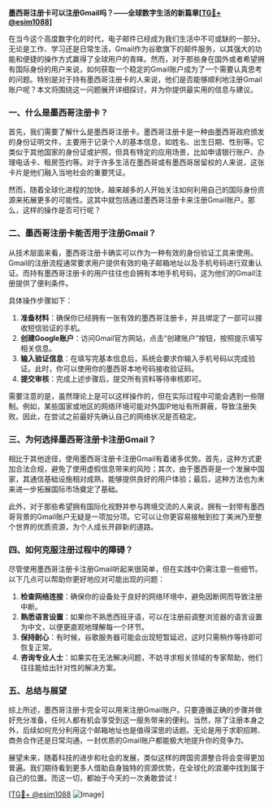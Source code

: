 **墨西哥注册卡可以注册Gmail吗？——全球数字生活的新篇章[[TG💪+ @esim1088](https://t.me/s/esim1088)]**

在当今这个高度数字化的时代，电子邮件已经成为我们生活中不可或缺的一部分。无论是工作、学习还是日常生活，Gmail作为谷歌旗下的邮件服务，以其强大的功能和便捷的操作方式赢得了全球用户的青睐。然而，对于那些身在国外或者希望拥有国际身份的用户来说，如何获取一个稳定的Gmail账户成为了一个需要认真思考的问题。特别是对于持有墨西哥注册卡的人来说，他们是否能够顺利地注册Gmail账户呢？本文将围绕这一问题展开详细探讨，并为你提供最实用的信息与建议。

### **一、什么是墨西哥注册卡？**

首先，我们需要了解什么是墨西哥注册卡。墨西哥注册卡是一种由墨西哥政府颁发的身份证明文件，主要用于记录个人的基本信息，如姓名、出生日期、性别等。它类似于其他国家的身份证或护照，但具有特定的应用场景，比如申请银行账户、办理电话卡、租房签约等。对于许多生活在墨西哥或有墨西哥居留权的人来说，这张卡片是他们融入当地社会的重要凭证。

然而，随着全球化进程的加快，越来越多的人开始关注如何利用自己的国际身份资源来拓展更多的可能性。这其中就包括通过墨西哥注册卡来注册Gmail账户。那么，这样的操作是否可行呢？

### **二、墨西哥注册卡能否用于注册Gmail？**

从技术层面来看，墨西哥注册卡确实可以作为一种有效的身份验证工具来使用。Gmail的注册流程通常要求用户提供有效的电子邮箱地址以及手机号码进行双重认证。而持有墨西哥注册卡的用户往往也会拥有本地手机号码，这为他们的Gmail注册提供了便利条件。

具体操作步骤如下：

1. **准备材料**：确保你已经拥有一张有效的墨西哥注册卡，并且绑定了一部可以接收短信验证的手机。
2. **创建Google账户**：访问Gmail官方网站，点击“创建账户”按钮，按照提示填写相关信息。
3. **输入验证信息**：在填写完基本信息后，系统会要求你输入手机号码以完成验证。此时，你可以使用你的墨西哥本地号码接收验证码。
4. **提交审核**：完成上述步骤后，提交所有资料等待审核即可。

需要注意的是，虽然理论上是可以这样操作的，但在实际过程中可能会遇到一些限制。例如，某些国家或地区的网络环境可能对外国IP地址有所屏蔽，导致注册失败。因此，在尝试之前最好先确认自己的网络状况是否稳定。

### **三、为何选择墨西哥注册卡注册Gmail？**

相比于其他途径，使用墨西哥注册卡注册Gmail有着诸多优势。首先，这种方式更加合法合规，避免了使用虚假信息带来的风险；其次，由于墨西哥是一个发展中国家，其通信基础设施相对成熟，能够提供良好的用户体验；最后，这种方法也为未来进一步拓展国际市场奠定了基础。

此外，对于那些希望拥有国际化视野并参与跨境交流的人来说，拥有一封带有墨西哥背景的Gmail账户无疑是一项加分项。它可以让你更容易接触到拉丁美洲乃至整个世界的优质资源，为个人成长开辟新的道路。

### **四、如何克服注册过程中的障碍？**

尽管使用墨西哥注册卡注册Gmail听起来很简单，但在实践中仍需注意一些细节。以下几点可以帮助你更好地应对可能出现的问题：

1. **检查网络连接**：确保你的设备处于良好的网络环境中，避免因断网而导致注册中断。
2. **熟悉语言设置**：如果你不熟悉西班牙语，可以在注册前调整浏览器的语言设置为中文，以便更直观地理解每一个环节。
3. **保持耐心**：有时候，谷歌服务器可能会出现短暂延迟，这时只需稍作等待即可恢复正常。
4. **咨询专业人士**：如果实在无法解决问题，不妨寻求相关领域的专家帮助，他们往往能给出针对性的解决方案。

### **五、总结与展望**

综上所述，墨西哥注册卡完全可以用来注册Gmail账户。只要遵循正确的步骤并做好充分准备，任何人都有机会享受到这一服务带来的便利。当然，除了注册本身之外，后续如何充分利用这个邮箱地址也是值得深思的话题。无论是用于求职招聘、商务合作还是日常沟通，一封优质的Gmail账户都能极大地提升你的竞争力。

展望未来，随着科技的进步和社会的发展，类似这样的跨国资源整合将会变得更加普遍。我们期待看到更多人借助自身独特的资源优势，在全球化的浪潮中找到属于自己的位置。而这一切，都始于今天的一次勇敢尝试！

[[TG💪+ @esim1088](https://t.me/s/esim1088) ![Image](https://i.postimg.cc/4NQfJmqS/Snipaste-2025-05-13-00-14-12.png)]